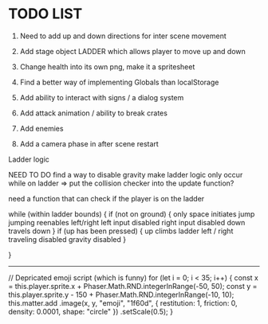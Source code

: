 
# TODO LIST


1. Need to add up and down directions for inter scene movement

2. Add stage object LADDER which allows player to move up and down

3. Change health into its own png, make it a spritesheet

4. Find a better way of implementing Globals than localStorage

5. Add ability to interact with signs / a dialog system

6. Add attack animation / ability to break crates

7. Add enemies

8. Add a camera phase in after scene restart


Ladder logic

NEED TO DO
find a way to disable gravity
make ladder logic only occur while on ladder =>
put the collision checker into the update function?


need a function that can check if the player is on the ladder

while (within ladder bounds) {
	if (not on ground) {
		only space initiates jump
			jumping reenables left/right
		left input disabled
		right input disabled
		down travels down
	}
	if (up has been pressed) {
		up climbs ladder
		left / right traveling disabled
		gravity disabled
	}

}



---
// Depricated emoji script (which is funny)
for (let i = 0; i < 35; i++) {
  const x = this.player.sprite.x + Phaser.Math.RND.integerInRange(-50, 50);
  const y = this.player.sprite.y - 150 + Phaser.Math.RND.integerInRange(-10, 10);
  this.matter.add
    .image(x, y, "emoji", "1f60d", {
      restitution: 1,
      friction: 0,
      density: 0.0001,
      shape: "circle"
    })
    .setScale(0.5);
}